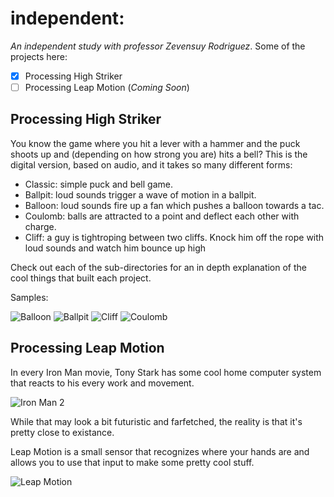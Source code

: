 # independent:

_An independent study with professor Zevensuy Rodriguez_. Some of the projects
here:

- [x] Processing High Striker
- [ ] Processing Leap Motion (_Coming Soon_)

## Processing High Striker

You know the game where you hit a lever with a hammer and the puck shoots up
and (depending on how strong you are) hits a bell? This is the digital
version, based on audio, and it takes so many different forms:

- Classic: simple puck and bell game.
- Ballpit: loud sounds trigger a wave of motion in a ballpit.
- Balloon: loud sounds fire up a fan which pushes a balloon towards a tac.
- Coulomb: balls are attracted to a point and deflect each other with charge.
- Cliff: a guy is tightroping between two cliffs. Knock him off the rope with loud sounds and watch him bounce up high

Check out each of the sub-directories for an in depth explanation of the cool
things that built each project.

Samples:

![Balloon](assets/balloon_striker.jpeg)
![Ballpit](assets/ballpit_striker.jpeg)
![Cliff](assets/cliff_striker.jpeg)
![Coulomb](assets/coulomb_striker.jpeg)

## Processing Leap Motion

In every Iron Man movie, Tony Stark has some cool home computer system that
reacts to his every work and movement.

![Iron Man 2](assets/iron_man_2_holographics.jpg)

While that may look a bit futuristic
and farfetched, the reality is that it's pretty close to existance.

Leap Motion is a small sensor that recognizes where your hands are and allows
you to use that input to make some pretty cool stuff.

![Leap Motion](assets/leap_motion_engadget.png)
